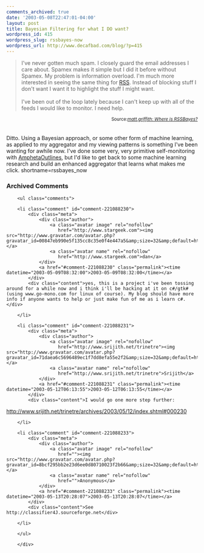 ```yaml
---
comments_archived: true
date: '2003-05-08T22:47:01-04:00'
layout: post
title: Bayesian Filtering for what I DO want?
wordpress_id: 415
wordpress_slug: rssbayes-now
wordpress_url: http://www.decafbad.com/blog/?p=415
---
```

<blockquote cite="http://matt.griffith.com/weblog/2003/05/08.html#a129">I've never gotten much spam. I closely guard the email addresses I care about. Spamex makes it simple but I did it before without Spamex. My problem is information overload. I'm much more interested in seeing the same thing for <a href="http://www.decafbad.com/twiki/bin/view/Main/RSS">RSS</a>. Instead of blocking stuff I don't want I want it to highlight the stuff I might want. 
<br /><br />
I've been out of the loop lately because I can't keep up with all of the feeds I would like to monitor. I need help.</blockquote>
<div class="credit" align="right"><small>Source:<cite><a href="http://matt.griffith.com/weblog/2003/05/08.html#a129">matt.griffith: Where is RSSBayes?</a></cite></small></div>
<br /><br />
Ditto.  Using a Bayesian approach, or some other form of machine learning, as applied
to my aggregator and my viewing patterns is something I've been wanting for awhile now.
I've done some very, very primitive self-monitoring with <a href="http://www.decafbad.com/twiki/bin/view/Main/AmphetaOutlines">AmphetaOutlines</a>, but I'd
like to get back to some machine learning research and build an enhanced
aggregator that learns what makes me click.
<!--more-->
shortname=rssbayes_now

<div id="comments" class="comments archived-comments">
            <h3>Archived Comments</h3>
            
        <ul class="comments">
            
        <li class="comment" id="comment-221088230">
            <div class="meta">
                <div class="author">
                    <a class="avatar image" rel="nofollow" 
                       href="http://www.stargeek.com"><img src="http://www.gravatar.com/avatar.php?gravatar_id=00847eb990e5f135cc8c35e0f4e447a5&amp;size=32&amp;default=http://mediacdn.disqus.com/1320279820/images/noavatar32.png"/></a>
                    <a class="avatar name" rel="nofollow" 
                       href="http://www.stargeek.com">dan</a>
                </div>
                <a href="#comment-221088230" class="permalink"><time datetime="2003-05-09T08:32:00">2003-05-09T08:32:00</time></a>
            </div>
            <div class="content">yes, this is a project i've been tossing around for a while now and i think i'll be hacking at it on c#/gtk# (using www.go-mono.com for linux of course). My blog should have more info if anyone wants to help or just make fun of me as i learn c#.</div>
            
        </li>
    
        <li class="comment" id="comment-221088231">
            <div class="meta">
                <div class="author">
                    <a class="avatar image" rel="nofollow" 
                       href="http://www.srijith.net/trinetre"><img src="http://www.gravatar.com/avatar.php?gravatar_id=71daea6c5696489ec1f7dd8efa55e2f2&amp;size=32&amp;default=http://mediacdn.disqus.com/1320279820/images/noavatar32.png"/></a>
                    <a class="avatar name" rel="nofollow" 
                       href="http://www.srijith.net/trinetre">Srijith</a>
                </div>
                <a href="#comment-221088231" class="permalink"><time datetime="2003-05-12T06:13:55">2003-05-12T06:13:55</time></a>
            </div>
            <div class="content">I would go one more step further:

http://www.srijith.net/trinetre/archives/2003/05/12/index.shtml#000230</div>
            
        </li>
    
        <li class="comment" id="comment-221088233">
            <div class="meta">
                <div class="author">
                    <a class="avatar image" rel="nofollow" 
                       href=""><img src="http://www.gravatar.com/avatar.php?gravatar_id=8bcf295bb2e23d6ee0d80710023f2b66&amp;size=32&amp;default=http://mediacdn.disqus.com/1320279820/images/noavatar32.png"/></a>
                    <a class="avatar name" rel="nofollow" 
                       href="">Anonymous</a>
                </div>
                <a href="#comment-221088233" class="permalink"><time datetime="2003-05-13T20:28:07">2003-05-13T20:28:07</time></a>
            </div>
            <div class="content">See http://classifier4J.sourceforge.net</div>
            
        </li>
    
        </ul>
    
        </div>
    